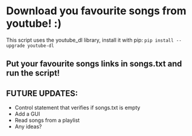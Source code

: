 # Download you favourite songs from youtube! :)
This script uses the youtube_dl library, install it with pip:
`pip install --upgrade youtube-dl`

## Put your favourite songs links in songs.txt and run the script!

## FUTURE UPDATES:
 - Control statement that verifies if songs.txt is empty
 - Add a GUI
 - Read songs from a playlist
 - Any ideas?
